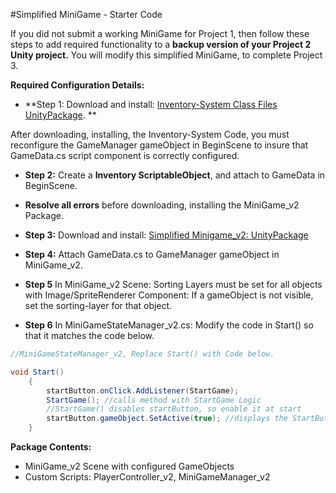 #Simplified MiniGame - Starter Code

If you did not submit a working MiniGame for Project 1, then follow these steps to add required functionality to a **backup version of your Project 2 Unity project.**  You will modify this simplified MiniGame, to complete Project 3. 

**Required Configuration Details:**

- **Step 1: Download and install: [Inventory-System Class Files UnityPackage](https://utdallas.box.com/v/InventorySystem-Code). **

After downloading, installing, the Inventory-System Code, you must reconfigure the GameManager gameObject in BeginScene to insure that GameData.cs script component is correctly configured.  

- **Step 2:** Create a **Inventory ScriptableObject**, and attach to GameData in BeginScene.

- **Resolve all errors** before downloading, installing the MiniGame_v2 Package.


- **Step 3:**  Download and install: [Simplified Minigame_v2: UnityPackage](https://utdallas.box.com/v/miniGame-v2-Proj3-startAsset) 

- **Step 4:** Attach GameData.cs to GameManager gameObject in MiniGame_v2.   

- **Step 5**  In MiniGame_v2 Scene:  Sorting Layers must be set for all objects with Image/SpriteRenderer Component:  If a gameObject is not visible, set the sorting-layer for that object. 

- **Step 6** In MiniGameStateManager_v2.cs:  Modify the code in Start() so that it matches the code below.


```java
//MiniGameStateManager_v2, Replace Start() with Code below.

void Start()    {        startButton.onClick.AddListener(StartGame);        StartGame(); //calls method with StartGame Logic        //StartGame() disables startButton, so enable it at start        startButton.gameObject.SetActive(true); //displays the StartButton     }

```


**Package Contents:** 

 - MiniGame_v2 Scene with configured GameObjects 
 - Custom Scripts:  PlayerController_v2, MiniGameManager_v2
 


